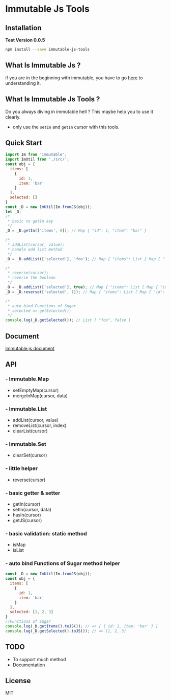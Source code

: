 # Immutable Js Tools

## Installation
**Test Version 0.0.5**

```bash
npm install --save immutable-js-tools
```

## What Is Immutable Js ?

if you are in the beginning with immutable, you have to go [here](https://facebook.github.io/immutable-js/) to understanding it.

## What Is Immutable Js Tools ?

Do you always diving in immutable hell ? This maybe help you to use it clearly.
* only use the `setIn` and `getIn` cursor with this tools.


## Quick Start
```javascript
import Im from 'immutable';
import ImUtil from './src/';
const obj = {
  items: [
    {
      id: 1,
      item: 'bar'
    }
  ],
  selected: []
}
const _D = new ImUtil(Im.fromJS(obj));
let _O;
/*
 * basic to getIn key
 */
_O = _D.getIn(['items', 0]); // Map { "id": 1, "item": "bar" }

/*
 * addList(cursor, value);
 * handle add list method
 */
_O = _D.addList(['selected'], 'foo'); // Map { "items": List [ Map { "id": 1, "item": "bar" } ], "selected": List [ "foo" ] }

/*
 * reverse(cursor);
 * reverse the boolean
 */
_O = _D.addList(['selected'], true); // Map { "items": List [ Map { "id": 1, "item": "bar" } ], "selected": List [ "foo", true ] }
_O = _D.reverse(['selected', 1]); // Map { "items": List [ Map { "id": 1, "item": "bar" } ], "selected": List [ "foo", false ] }

/*
 * auto bind Functions of Sugar
 * selected => getSelected();
 */
console.log(_D.getSelected()); // List [ "foo", false ]
```

## Document
[Immutable.js document](https://facebook.github.io/immutable-js/docs/)

## API

### - Immutable.Map
  * setEmptyMap(cursor)
  * mergeInMap(cursor, data)

### - Immutable.List
  * addList(cursor, value)
  * removeList(cursor, index)
  * clearList(cursor)

### - Immutable.Set
  * clearSet(cursor)

### - little helper
  * reverse(cursor)

### - basic getter & setter
  * getIn(cursor)
  * setIn(cursor, data)
  * hasIn(cursor)
  * getJS(cursor)

### - basic validation: static method
  * isMap
  * isList
  
### - auto bind Functions of Sugar method helper
```javascript
const _D = new ImUtil(Im.fromJS(obj));
const obj = {
  items: [
    {
      id: 1,
      item: 'bar'
    }
  ],
  selected: [1, 2, 3]
}
//Functions of Sugar
console.log(_D.getItems().toJS()); // => [ { id: 1, item: 'bar' } ]
console.log(_D.getSelected().toJS()); // => [1, 2, 3]
```

## TODO
* To support much method
* Documentation

## License
MIT
